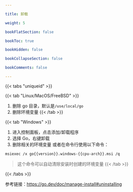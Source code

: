 ```yaml
---

title: 卸载

weight: 5

bookFlatSection: false

bookToc: true

bookHidden: false

bookCollapseSection: false

bookComments: false

---
```


<!--more-->

{{< tabs "uniqueid" >}}

{{< tab "Linux/MacOS/FreeBSD" >}}  

1. 删除 go 目录，默认是`/use/local/go`
2. 删除环境变量
{{< /tab >}}

{{< tab "Windows" >}}  

1. 进入控制面板，点击添加/卸载程序  
2. 选择 Go，右键卸载
3. 删除相关的环境变量
或者在命令行使用以下命令：

```sh
msiexec /x go{{version}}.windows-{{cpu-arch}}.msi /q
```

> 这个命令可以自动清除安装时创建的环境变量
{{< /tab >}}

{{< /tabs >}}

参考链接：<https://go.dev/doc/manage-install#uninstalling>
